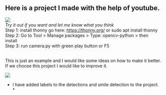 ## Here is a project I made with the help of youtube. <br >
![](face_eye_detector.gif) <br >
*Try it out if you want and let me know what you think* <br >
Step 1: install thonny go here: https://thonny.org/ or sudo apt install thonny <br >
Step 2: Go to Tool > Manage packages > Type: opencv-python > then install <br >
Step 3: run camera.py with green play button or F5 <br ><br >

This is just an example and I would like some ideas on how to make it better. If we choose this project I would like to improve it.<br >

![](face_detect_v1_1.gif) <br >
* I have added labels to the detections and smile detection to the project. * 

